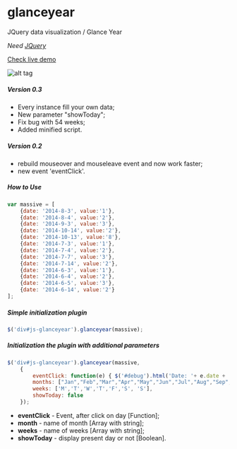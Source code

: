 glanceyear
==========

JQuery data visualization / Glance Year

*Need [JQuery](http://jquery.com/download/)*

[Check live demo](http://codepen.io/Kraigo/full/Hpuyw)

![alt tag](https://raw.github.com/kraigo/glanceyear/master/images/glanceyear.png)

##### Version 0.3
- Every instance fill your own data;
- New parameter "showToday";
- Fix bug with 54 weeks;
- Added minified script.


##### Version 0.2
- rebuild mouseover and mouseleave event and now work faster;
- new event 'eventClick'.

##### How to Use
```javascript
var massive = [
	{date: '2014-8-3', value:'1'},
	{date: '2014-8-4', value:'2'},
	{date: '2014-9-3', value:'3'},
	{date: '2014-10-14', value:'2'},
	{date: '2014-10-13', value:'8'},
	{date: '2014-7-3', value:'1'},
	{date: '2014-7-4', value:'2'},
	{date: '2014-7-7', value:'3'},
	{date: '2014-7-14', value:'2'},
	{date: '2014-6-3', value:'1'},
	{date: '2014-6-4', value:'2'},
	{date: '2014-6-5', value:'3'},
	{date: '2014-6-14', value:'2'}
];
```

##### Simple initialization plugin
```javascript
$('div#js-glanceyear').glanceyear(massive);
```

##### Initialization the plugin with additional parameters
```javascript
$('div#js-glanceyear').glanceyear(massive,
	{
		eventClick: function(e) { $('#debug').html('Date: '+ e.date + ', Count: ' + e.count); },
		months: ["Jan","Feb","Mar","Apr","May","Jun","Jul","Aug","Sep","Oct","Nov","Dec"],
		weeks: ['M','T','W','T','F','S', 'S'],
		showToday: false
	});
```

- **eventClick** - Event, after click on day [Function];
- **month** - name of month [Array with string];
- **weeks** - name of weeks [Array with string];
- **showToday** - display present day or not [Boolean].